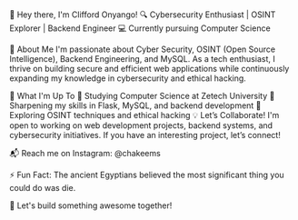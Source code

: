 👋 Hey there, I'm Clifford Onyango!
🔍 Cybersecurity Enthusiast | OSINT Explorer | Backend Engineer
💻 Currently pursuing Computer Science

🚀 About Me
I'm passionate about Cyber Security, OSINT (Open Source Intelligence), Backend Engineering, and MySQL. As a tech enthusiast, I thrive on building secure and efficient web applications while continuously expanding my knowledge in cybersecurity and ethical hacking.

🌱 What I'm Up To
📖 Studying Computer Science at Zetech University
🔧 Sharpening my skills in Flask, MySQL, and backend development
🔎 Exploring OSINT techniques and ethical hacking
💡 Let’s Collaborate!
I'm open to working on web development projects, backend systems, and cybersecurity initiatives. If you have an interesting project, let’s connect!

📬 Reach me on Instagram: @chakeems

⚡ Fun Fact: The ancient Egyptians believed the most significant thing you could do was die.

🚀 Let's build something awesome together!
